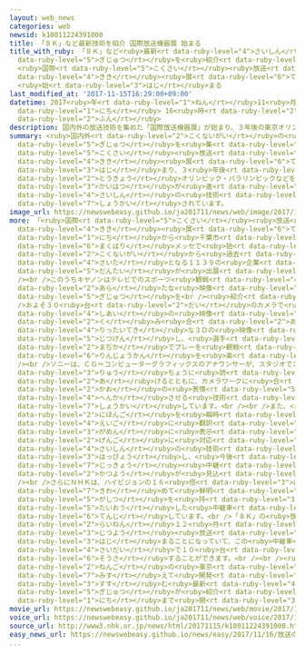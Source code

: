 ```yaml
---
layout: web_news
categories: web
newsid: k10011224391000
title: 「８Ｋ」など最新技術を紹介 国際放送機器展 始まる
title_with_ruby: 「８Ｋ」など<ruby>最新<rt data-ruby-level="4">さいしん</rt></ruby><ruby>技術<rt
  data-ruby-level="5">ぎじゅつ</rt></ruby>を<ruby>紹介<rt data-ruby-level="7">しょうかい</rt></ruby>
  <ruby>国際<rt data-ruby-level="5">こくさい</rt></ruby><ruby>放送<rt data-ruby-level="3">ほうそう</rt></ruby><ruby>機器<rt
  data-ruby-level="4">きき</rt></ruby><ruby>展<rt data-ruby-level="6">てん</rt></ruby>
  <ruby>始<rt data-ruby-level="3">はじ</rt></ruby>まる
last_modified_at: '2017-11-15T16:29:00+09:00'
datetime: 2017<ruby>年<rt data-ruby-level="1">ねん</rt></ruby>11<ruby>月<rt data-ruby-level="1">がつ</rt></ruby>15<ruby>日<rt
  data-ruby-level="1">にち</rt></ruby> 16<ruby>時<rt data-ruby-level="2">じ</rt></ruby>29<ruby>分<rt
  data-ruby-level="2">ふん</rt></ruby>
description: 国内外の放送技術を集めた「国際放送機器展」が始まり、３年後の東京オリンピック・パラリンピックなどを見据えて開発が進む最新の技術が紹介されています。
summary: <ruby>国内外<rt data-ruby-level="2">こくないがい</rt></ruby>の<ruby>放送<rt data-ruby-level="3">ほうそう</rt></ruby><ruby>技術<rt
  data-ruby-level="5">ぎじゅつ</rt></ruby>を<ruby>集<rt data-ruby-level="3">あつ</rt></ruby>めた「<ruby>国際<rt
  data-ruby-level="5">こくさい</rt></ruby><ruby>放送<rt data-ruby-level="3">ほうそう</rt></ruby><ruby>機器<rt
  data-ruby-level="4">きき</rt></ruby><ruby>展<rt data-ruby-level="6">てん</rt></ruby>」が<ruby>始<rt
  data-ruby-level="3">はじ</rt></ruby>まり、３<ruby>年後<rt data-ruby-level="2">ねんご</rt></ruby>の<ruby>東京<rt
  data-ruby-level="2">とうきょう</rt></ruby>オリンピック・パラリンピックなどを<ruby>見据<rt data-ruby-level="7">みす</rt></ruby>えて<ruby>開発<rt
  data-ruby-level="3">かいはつ</rt></ruby>が<ruby>進<rt data-ruby-level="3">すす</rt></ruby>む<ruby>最新<rt
  data-ruby-level="4">さいしん</rt></ruby>の<ruby>技術<rt data-ruby-level="5">ぎじゅつ</rt></ruby>が<ruby>紹介<rt
  data-ruby-level="7">しょうかい</rt></ruby>されています。
image_url: https://newswebeasy.github.io/ja201711/news/web/image/2017/11/15/K10011224391_1711151528_1711151529_01_02.jpg
more: 「<ruby>国際<rt data-ruby-level="5">こくさい</rt></ruby><ruby>放送<rt data-ruby-level="3">ほうそう</rt></ruby><ruby>機器<rt
  data-ruby-level="4">きき</rt></ruby><ruby>展<rt data-ruby-level="6">てん</rt></ruby>」は、１５<ruby>日<rt
  data-ruby-level="1">にち</rt></ruby>から<ruby>千葉市<rt data-ruby-level="3">ちばし</rt></ruby>の<ruby>幕張<rt
  data-ruby-level="6">まくはり</rt></ruby>メッセで<ruby>始<rt data-ruby-level="3">はじ</rt></ruby>まり、<ruby>国内外<rt
  data-ruby-level="2">こくないがい</rt></ruby>から<ruby>過去<rt data-ruby-level="5">かこ</rt></ruby><ruby>最多<rt
  data-ruby-level="4">さいた</rt></ruby>となる１１３９の<ruby>企業<rt data-ruby-level="7">きぎょう</rt></ruby>や<ruby>団体<rt
  data-ruby-level="5">だんたい</rt></ruby>が<ruby>出展<rt data-ruby-level="6">しゅってん</rt></ruby>しています。<br
  /><br />このうちキヤノンはテレビでのスポーツ<ruby>観戦<rt data-ruby-level="4">かんせん</rt></ruby>などにいかせる<ruby>新<rt
  data-ruby-level="2">あら</rt></ruby>たな<ruby>映像<rt data-ruby-level="6">えいぞう</rt></ruby><ruby>技術<rt
  data-ruby-level="5">ぎじゅつ</rt></ruby>を<br /><ruby>紹介<rt data-ruby-level="7">しょうかい</rt></ruby>しています。<br
  />およそ３０<ruby>台<rt data-ruby-level="2">だい</rt></ruby>のカメラで<ruby>撮影<rt data-ruby-level="7">さつえい</rt></ruby>したサッカーの<ruby>試合<rt
  data-ruby-level="4">しあい</rt></ruby>の<ruby>映像<rt data-ruby-level="6">えいぞう</rt></ruby>を<ruby>組<rt
  data-ruby-level="2">く</rt></ruby>み<ruby>合<rt data-ruby-level="2">あ</rt></ruby>わせることで、<ruby>立体的<rt
  data-ruby-level="4">りったいてき</rt></ruby>な３Ｄの<ruby>映像<rt data-ruby-level="6">えいぞう</rt></ruby>を<ruby>実現<rt
  data-ruby-level="5">じつげん</rt></ruby>し、<ruby>選手<rt data-ruby-level="4">せんしゅ</rt></ruby>の<ruby>間近<rt
  data-ruby-level="2">まぢか</rt></ruby>でプレーを<ruby>観戦<rt data-ruby-level="4">かんせん</rt></ruby>できるような<ruby>臨場感<rt
  data-ruby-level="6">りんじょうかん</rt></ruby>を<ruby>楽<rt data-ruby-level="2">たの</rt></ruby>しむことができます。<br
  /><br />ソニーは、ＣＧ＝コンピューターグラフィックスのアナウンサーが、スタジオでニュース<ruby>原稿<rt data-ruby-level="7">げんこう</rt></ruby>を<ruby>流<rt
  data-ruby-level="3">りゅう</rt></ruby>ちょうに<ruby>読<rt data-ruby-level="2">よ</rt></ruby>み<ruby>上<rt
  data-ruby-level="2">あ</rt></ruby>げるとともに、カメラワークに<ruby>合<rt data-ruby-level="2">あ</rt></ruby>わせて<ruby>顔<rt
  data-ruby-level="2">かお</rt></ruby>の<ruby>表情<rt data-ruby-level="5">ひょうじょう</rt></ruby>も<ruby>変化<rt
  data-ruby-level="4">へんか</rt></ruby>させる<ruby>技術<rt data-ruby-level="5">ぎじゅつ</rt></ruby>を<ruby>紹介<rt
  data-ruby-level="7">しょうかい</rt></ruby>しています。<br /><br />また、<ruby>富士通<rt data-ruby-level="5">ふじつう</rt></ruby>は、<ruby>日本語<rt
  data-ruby-level="2">にほんご</rt></ruby>を<ruby>瞬時<rt data-ruby-level="7">しゅんじ</rt></ruby>に<ruby>英語<rt
  data-ruby-level="4">えいご</rt></ruby>に<ruby>翻訳<rt data-ruby-level="7">ほんやく</rt></ruby>し<ruby>画面<rt
  data-ruby-level="3">がめん</rt></ruby>に<ruby>表示<rt data-ruby-level="5">ひょうじ</rt></ruby>するなど、１９の<ruby>言語<rt
  data-ruby-level="2">げんご</rt></ruby>に<ruby>対応<rt data-ruby-level="5">たいおう</rt></ruby>した<ruby>最新<rt
  data-ruby-level="4">さいしん</rt></ruby>の<ruby>技術<rt data-ruby-level="5">ぎじゅつ</rt></ruby>を<ruby>発表<rt
  data-ruby-level="3">はっぴょう</rt></ruby>し、<ruby>今後<rt data-ruby-level="2">こんご</rt></ruby>、スポーツの<ruby>実況<rt
  data-ruby-level="7">じっきょう</rt></ruby><ruby>中継<rt data-ruby-level="7">ちゅうけい</rt></ruby>などへの<ruby>活用<rt
  data-ruby-level="2">かつよう</rt></ruby>が<ruby>見込<rt data-ruby-level="7">みこ</rt></ruby>まれます。<br
  /><br />さらにＮＨＫは、ハイビジョンの１６<ruby>倍<rt data-ruby-level="3">ばい</rt></ruby>という<ruby>極<rt
  data-ruby-level="7">きわ</rt></ruby>めて<ruby>鮮明<rt data-ruby-level="7">せんめい</rt></ruby>な<ruby>画質<rt
  data-ruby-level="5">がしつ</rt></ruby>を<ruby>持<rt data-ruby-level="3">も</rt></ruby>つ「８Ｋ」に<ruby>対応<rt
  data-ruby-level="5">たいおう</rt></ruby>した<ruby>中継車<rt data-ruby-level="7">ちゅうけいしゃ</rt></ruby>を<ruby>展示<rt
  data-ruby-level="6">てんじ</rt></ruby>しています。<br />「８Ｋ」の<ruby>放送<rt data-ruby-level="3">ほうそう</rt></ruby>は<ruby>来年<rt
  data-ruby-level="2">らいねん</rt></ruby>１２<ruby>月<rt data-ruby-level="1">がつ</rt></ruby>にＢＳで<ruby>実用<rt
  data-ruby-level="3">じつよう</rt></ruby><ruby>放送<rt data-ruby-level="3">ほうそう</rt></ruby>が<ruby>始<rt
  data-ruby-level="3">はじ</rt></ruby>まることになっていて、この<ruby>中継車<rt data-ruby-level="7">ちゅうけいしゃ</rt></ruby>は「８Ｋ」のカメラを<ruby>最大<rt
  data-ruby-level="4">さいだい</rt></ruby>で１０<ruby>台<rt data-ruby-level="2">だい</rt></ruby><ruby>操作<rt
  data-ruby-level="6">そうさ</rt></ruby>することができます。<br /><br /><ruby>展示会<rt data-ruby-level="6">てんじかい</rt></ruby>では３<ruby>年後<rt
  data-ruby-level="2">ねんご</rt></ruby>の<ruby>東京<rt data-ruby-level="2">とうきょう</rt></ruby>オリンピック・パラリンピックなどを<ruby>見据<rt
  data-ruby-level="7">みす</rt></ruby>えて<ruby>開発<rt data-ruby-level="3">かいはつ</rt></ruby>が<ruby>進<rt
  data-ruby-level="3">すす</rt></ruby>む<ruby>最新<rt data-ruby-level="4">さいしん</rt></ruby>の<ruby>技術<rt
  data-ruby-level="5">ぎじゅつ</rt></ruby>が<ruby>紹介<rt data-ruby-level="7">しょうかい</rt></ruby>されていて、１７<ruby>日<rt
  data-ruby-level="1">にち</rt></ruby>まで<ruby>開<rt data-ruby-level="3">ひら</rt></ruby>かれています。
movie_url: https://newswebeasy.github.io/ja201711/news/web/movie/2017/11/15/k10011224391_201711151825_201711151826.mp4
voice_url: https://newswebeasy.github.io/ja201711/news/web/voice/2017/11/15/k10011224391_201711151825_201711151826.mp3
source_url: http://www3.nhk.or.jp/news/html/20171115/k10011224391000.html
easy_news_url: https://newswebeasy.github.io/news/easy/2017/11/16/放送の新しい技術を紹介するイベント
...
```

